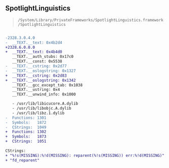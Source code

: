 ## SpotlightLinguistics

> `/System/Library/PrivateFrameworks/SpotlightLinguistics.framework/SpotlightLinguistics`

```diff

-2328.3.0.4.0
-  __TEXT.__text: 0x4b2d4
+2328.6.0.0.0
+  __TEXT.__text: 0x4b4d0
   __TEXT.__auth_stubs: 0x17c0
   __TEXT.__const: 0x5538
-  __TEXT.__cstring: 0x2d77
-  __TEXT.__oslogstring: 0x1327
+  __TEXT.__cstring: 0x2d83
+  __TEXT.__oslogstring: 0x1342
   __TEXT.__gcc_except_tab: 0x1038
   __TEXT.__ustring: 0x4
   __TEXT.__unwind_info: 0x1000

   - /usr/lib/libicucore.A.dylib
   - /usr/lib/libobjc.A.dylib
   - /usr/lib/libz.1.dylib
-  Functions: 1301
-  Symbols:   1872
-  CStrings:  1049
+  Functions: 1302
+  Symbols:   1873
+  CStrings:  1051
 
CStrings:
+ "%!s(MISSING):%!d(MISSING): reparent(%!s(MISSING)) err:%!d(MISSING)"
+ "fd_reparent"

```
